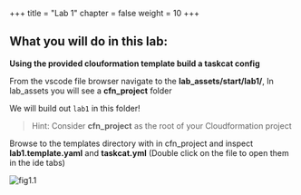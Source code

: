 +++
title = "Lab 1"
chapter = false
weight = 10
+++


## What you will do in this lab: 

**Using the provided clouformation template build a taskcat config**

From the vscode file browser navigate to the **lab_assets/start/lab1/**,  In lab_assets you will see a **cfn_project** folder

We will build out `lab1` in this folder! 

>Hint: Consider **cfn_project** as the root of your Cloudformation project

Browse to the templates directory with in cfn_project and inspect **lab1.template.yaml** and **taskcat.yml** 
(Double click on the file to open them in the ide tabs)

![fig1.1](https://github.com/taskcat/workshop/raw/master/docs/lab_assets/start/lab1/images/fig_lab1.1.png)


